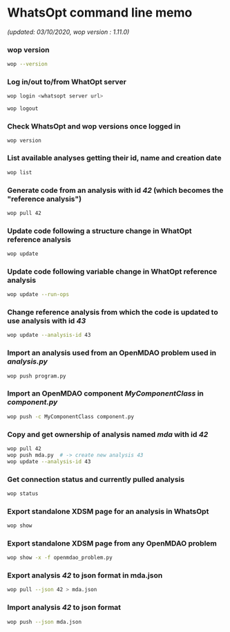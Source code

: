 # WhatsOpt command line memo 

_(updated: 03/10/2020, wop version : 1.11.0)_

### wop version
```bash
wop --version
```

### Log in/out to/from WhatOpt server
```bash
wop login <whatsopt server url>
```
```bash
wop logout
```

### Check WhatsOpt and wop versions once logged in
```
wop version
```

### List available analyses getting their id, name and creation date
```bash
wop list
```

### Generate code from an analysis with id _42_ (which becomes the "reference analysis")
```bash
wop pull 42
```

### Update code following a structure change in WhatOpt reference analysis
```bash
wop update
```

### Update code following variable change in WhatOpt reference analysis
```bash
wop update --run-ops
```

### Change reference analysis from which the code is updated to use analysis with id _43_
```bash
wop update --analysis-id 43
```

### Import an analysis used from an OpenMDAO problem used in _analysis.py_
```bash
wop push program.py
```

### Import an OpenMDAO component _MyComponentClass_ in _component.py_
```bash
wop push -c MyComponentClass component.py
```

### Copy and get ownership of analysis named _mda_ with id _42_
```bash
wop pull 42
wop push mda.py  # -> create new analysis 43
wop update --analysis-id 43
```

### Get connection status and currently pulled analysis
``` bash
wop status
``` 

### Export standalone XDSM page for an analysis in WhatsOpt
```bash
wop show 
```

### Export standalone XDSM page from any OpenMDAO problem 
```bash
wop show -x -f openmdao_problem.py
```

### Export analysis _42_ to json format in mda.json
```bash
wop pull --json 42 > mda.json
```

### Import analysis _42_ to json format
```bash
wop push --json mda.json
```

